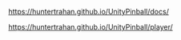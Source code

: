 https://huntertrahan.github.io/UnityPinball/docs/

https://huntertrahan.github.io/UnityPinball/player/
